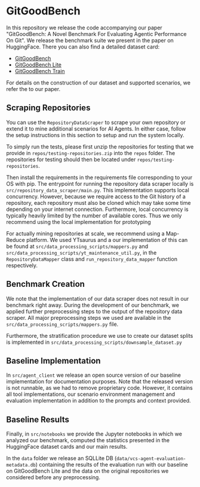 # GitGoodBench
In this repository we release the code accompanying our paper "GitGoodBench: A Novel Benchmark For Evaluating Agentic Performance
On Git". We release the benchmark suite we present in the paper on HuggingFace. There you can also find a detailed dataset card:
- [GitGoodBench](https://huggingface.co/datasets/JetBrains/git_good_bench)
- [GitGoodBench Lite](https://huggingface.co/datasets/JetBrains/git_good_bench-lite)
- [GitGoodBench Train](https://huggingface.co/datasets/JetBrains/git_good_bench-train)

For details on the construction of our dataset and supported scenarios, we refer the to our paper.

## Scraping Repositories
You can use the `RepositoryDataScraper` to scrape your own repository or extend it
to mine additional scenarios for AI Agents. In either case, follow the setup instructions in this section to
setup and run the system locally.

To simply run the tests, please first unzip the repositories for testing that we provide in `repos/testing-repositories.zip`
into the `repos` folder. The repositories for testing should then be located under `repos/testing-repositories`.

Then install the requirements in the requirements file corresponding to your OS with pip. The entrypoint for running the 
repository data scraper locally is `src/repository_data_scraper/main.py`. This implementation supports local concurrency. 
However, because we require access to the Git history of a repository, each repository must also be cloned which may take 
some time depending on your internet connection. Furthermore, local concurrency is typically heavily limited by the number of 
available cores. Thus we only recommend using the local implementation for prototyping

For actually mining repositories at scale, we recommend using a Map-Reduce platform. We used YTsaurus and a our
implementation of this can be found at `src/data_processing_scripts/mappers.py` and `src/data_processing_scripts/yt_maintenance_util.py`,
in the `RepositoryDataMapper` class and `run_repository_data_mapper` function respectively.

## Benchmark Creation
We note that the implementation of our data scraper does not result in our benchmark right away. During the development
of our benchmark, we applied further preprocessing steps to the output of the repository data scraper. All major preprocessing
steps we used are available in the `src/data_processing_scripts/mappers.py` file.

Furthermore, the stratification procedure we use to create our dataset splits is implemented in `src/data_processing_scripts/downsample_dataset.py`

## Baseline Implementation
In `src/agent_client` we release an open source version of our baseline implementation for documentation purposes. Note that 
the released version is not runnable, as we had to remove proprietary code. However, it contains all tool implementations, 
our scenario environment management and evaluation implementation in addition to the prompts and context provided.

## Baseline Results
Finally, in `src/notebooks` we provide the Jupyter notebooks in which we analyzed our benchmark, computed the statistics
presented in the HuggingFace dataset cards and our main results. 

In the `data` folder we release an SQLLite DB (`data/vcs-agent-evaluation-metadata.db`) containing the results of the evaluation run with our baseline on GitGoodBench Lite and the data on the original repositories we considered before any preprocessing.

